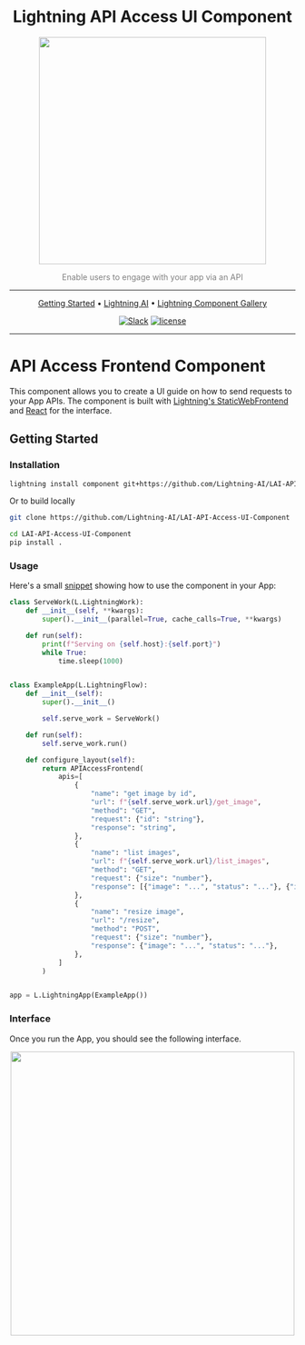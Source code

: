 <div align="center">
    <h1>
        Lightning API Access UI Component
    </h1>
    <img src="https://pl-flash-data.s3.amazonaws.com/assets_lightning/docs/images/logos/lightning-ai.png" width="400px">

<div align="center">

<p align="center" style="color:grey">Enable users to engage with your app via an API</a></p>

---

<p align="center">
  <a href="#getting-started">Getting Started</a> •
  <a href="https://www.lightning.ai/">Lightning AI</a> •
  <a href="https://lightning.ai/components">Lightning Component Gallery</a>
</p>

[![Slack](https://img.shields.io/badge/slack-chat-green.svg?logo=slack)](https://www.pytorchlightning.ai/community)
[![license](https://img.shields.io/badge/License-Apache%202.0-blue.svg)](https://github.com/Lightning-AI/lightning/blob/master/LICENSE)

</div>
</div>

---

# API Access Frontend Component

This component allows you to create a UI guide on how to send requests to your App APIs. The component is built with [Lightning's StaticWebFrontend](https://lightning.ai/lightning-docs/api_reference/generated/lightning_app.frontend.web.StaticWebFrontend.html) and [React](https://reactjs.org/) for the interface.

## Getting Started

### Installation

```bash
lightning install component git+https://github.com/Lightning-AI/LAI-API-Access-UI-Component.git@main
```

Or to build locally

```bash
git clone https://github.com/Lightning-AI/LAI-API-Access-UI-Component

cd LAI-API-Access-UI-Component
pip install .
```

### Usage

Here's a small [snippet](https://github.com/Lightning-AI/LAI-API-Access-UI-Component/blob/main/examples/example_app.py#L9) showing how to use the component in your App:

```python
class ServeWork(L.LightningWork):
    def __init__(self, **kwargs):
        super().__init__(parallel=True, cache_calls=True, **kwargs)

    def run(self):
        print(f"Serving on {self.host}:{self.port}")
        while True:
            time.sleep(1000)


class ExampleApp(L.LightningFlow):
    def __init__(self):
        super().__init__()

        self.serve_work = ServeWork()

    def run(self):
        self.serve_work.run()

    def configure_layout(self):
        return APIAccessFrontend(
            apis=[
                {
                    "name": "get image by id",
                    "url": f"{self.serve_work.url}/get_image",
                    "method": "GET",
                    "request": {"id": "string"},
                    "response": "string",
                },
                {
                    "name": "list images",
                    "url": f"{self.serve_work.url}/list_images",
                    "method": "GET",
                    "request": {"size": "number"},
                    "response": [{"image": "...", "status": "..."}, {"image": "...", "status": "..."}],
                },
                {
                    "name": "resize image",
                    "url": "/resize",
                    "method": "POST",
                    "request": {"size": "number"},
                    "response": {"image": "...", "status": "..."},
                },
            ]
        )


app = L.LightningApp(ExampleApp())
```

### Interface

Once you run the App, you should see the following interface.

<div align="center">
    <img src="./assets/api_access.png" width="500px">
<div align="center">

